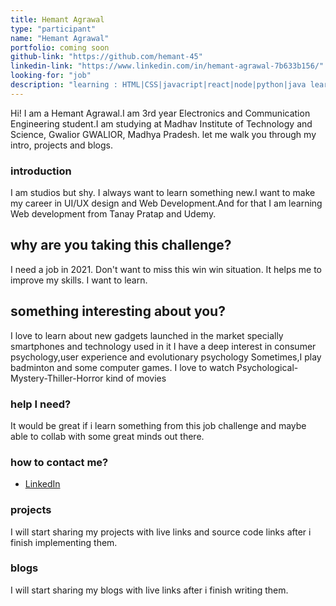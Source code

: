 ```yaml
---
title: Hemant Agrawal
type: "participant"
name: "Hemant Agrawal"
portfolio: coming soon
github-link: "https://github.com/hemant-45"
linkedin-link: "https://www.linkedin.com/in/hemant-agrawal-7b633b156/"
looking-for: "job"
description: "learning : HTML|CSS|javacript|react|node|python|java learned : c|data structures and algorithms"
---
```


Hi! I am a Hemant Agrawal.I am 3rd year Electronics and Communication Engineering student.I am studying at Madhav Institute of Technology and Science, Gwalior
GWALIOR, Madhya Pradesh. let me walk you through my intro, projects and blogs.

### introduction

I am studios but shy. I always want to learn something new.I want to make my career in UI/UX design and Web Development.And for that I am learning Web development from Tanay Pratap and Udemy.

## why are you taking this challenge?

I need a job in 2021.
Don't want to miss this win win situation.
It helps me to improve my skills.
I want to learn.

## something interesting about you?

I love to learn about new gadgets launched in the market specially smartphones and technology used in it
I have a deep interest in consumer psychology,user experience and evolutionary psychology
Sometimes,I play badminton and some computer games.
I love to watch Psychological-Mystery-Thiller-Horror kind of movies

### help I need?

It would be great if i learn something from this job challenge and maybe able to collab with some great minds out there.

### how to contact me?

- [LinkedIn](https://www.linkedin.com/in/hemant-agrawal-7b633b156/)
 
### projects

I will start sharing my projects with live links and source code links after i finish implementing them.



### blogs

I will start sharing my blogs with live links after i finish writing them.
